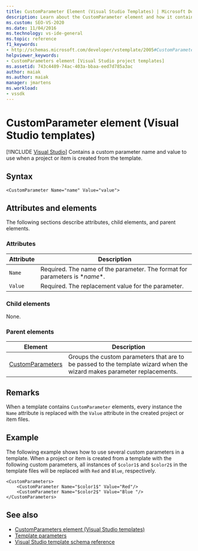 ```yaml
---
title: CustomParameter Element (Visual Studio Templates) | Microsoft Docs
description: Learn about the CustomParameter element and how it contains a custom parameter name and value to use when a project or item is created from the template.
ms.custom: SEO-VS-2020
ms.date: 11/04/2016
ms.technology: vs-ide-general
ms.topic: reference
f1_keywords:
- http://schemas.microsoft.com/developer/vstemplate/2005#CustomParameter
helpviewer_keywords:
- CustomParameters element [Visual Studio project templates]
ms.assetid: 743c4489-74ac-403a-bbaa-eed7d785a3ac
author: maiak
ms.author: maiak
manager: jmartens
ms.workload:
- vssdk
---
```

# CustomParameter element (Visual Studio templates)

 [!INCLUDE [Visual Studio](~/includes/applies-to-version/vs-windows-only.md)]
Contains a custom parameter name and value to use when a project or item is created from the template.

## Syntax

```
<CustomParameter Name="name" Value="value">
```

## Attributes and elements
 The following sections describe attributes, child elements, and parent elements.

### Attributes

|Attribute|Description|
|---------------|-----------------|
|`Name`|Required. The name of the parameter. The format for parameters is $*name*$.|
|`Value`|Required. The replacement value for the parameter.|

### Child elements
 None.

### Parent elements

|Element|Description|
|-------------|-----------------|
|[CustomParameters](../extensibility/customparameters-element-visual-studio-templates.md)|Groups the custom parameters that are to be passed to the template wizard when the wizard makes parameter replacements.|

## Remarks
 When a template contains `CustomParameter` elements, every instance the `Name` attribute is replaced with the `Value` attribute in the created project or item files.

## Example
 The following example shows how to use several custom parameters in a template. When a project or item is created from a template with the following custom parameters, all instances of `$color1$` and `$color2$` in the template files will be replaced with `Red` and `Blue`, respectively.

```
<CustomParameters>
    <CustomParameter Name="$color1$" Value="Red"/>
    <CustomParameter Name="$color2$" Value="Blue "/>
</CustomParameters>
```

## See also
- [CustomParameters element (Visual Studio templates)](../extensibility/customparameters-element-visual-studio-templates.md)
- [Template parameters](../ide/template-parameters.md)
- [Visual Studio template schema reference](../extensibility/visual-studio-template-schema-reference.md)
